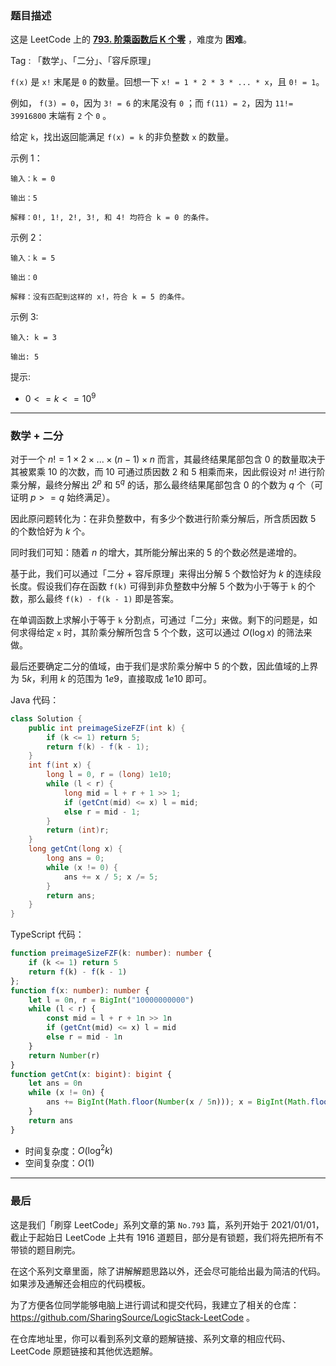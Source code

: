 ### 题目描述

这是 LeetCode 上的 **[793. 阶乘函数后 K 个零](https://leetcode.cn/problems/preimage-size-of-factorial-zeroes-function/solution/by-ac_oier-pk9g/)** ，难度为 **困难**。

Tag : 「数学」、「二分」、「容斥原理」



`f(x)` 是 `x!` 末尾是 `0` 的数量。回想一下 `x! = 1 * 2 * 3 * ... * x`，且 `0! = 1`。

例如， `f(3) = 0`，因为 `3! = 6` 的末尾没有 `0` ；而 `f(11) = 2`，因为 `11!= 39916800` 末端有 `2` 个 `0` 。

给定 `k`，找出返回能满足 `f(x) = k` 的非负整数 `x` 的数量。

示例 1：
```
输入：k = 0

输出：5

解释：0!, 1!, 2!, 3!, 和 4! 均符合 k = 0 的条件。
```
示例 2：
```
输入：k = 5

输出：0

解释：没有匹配到这样的 x!，符合 k = 5 的条件。
```
示例 3:
```
输入: k = 3

输出: 5
```

提示:
* $0 <= k <= 10^9$

---

### 数学 + 二分

对于一个 $n! = 1 \times 2 \times ... \times (n - 1) \times n$ 而言，其最终结果尾部包含 $0$ 的数量取决于其被累乘 $10$ 的次数，而 $10$ 可通过质因数 $2$ 和 $5$ 相乘而来，因此假设对 $n!$ 进行阶乘分解，最终分解出 $2^p$ 和 $5^q$ 的话，那么最终结果尾部包含 $0$ 的个数为 $q$ 个（可证明 $p >= q$ 始终满足）。 

因此原问题转化为：在非负整数中，有多少个数进行阶乘分解后，所含质因数 $5$ 的个数恰好为 $k$ 个。

同时我们可知：随着 $n$ 的增大，其所能分解出来的 $5$ 的个数必然是递增的。

基于此，我们可以通过「二分 + 容斥原理」来得出分解 $5$ 个数恰好为 $k$ 的连续段长度。假设我们存在函数 `f(k)` 可得到非负整数中分解 $5$ 个数为小于等于 `k` 的个数，那么最终 `f(k) - f(k - 1)` 即是答案。

在单调函数上求解小于等于 `k` 分割点，可通过「二分」来做。剩下的问题是，如何求得给定 `x` 时，其阶乘分解所包含 $5$ 个个数，这可以通过 $O(\log{x})$ 的筛法来做。

最后还要确定二分的值域，由于我们是求阶乘分解中 $5$ 的个数，因此值域的上界为 $5k$，利用 $k$ 的范围为 $1e9$，直接取成 $1e10$ 即可。

Java 代码：
```Java
class Solution {
    public int preimageSizeFZF(int k) {
        if (k <= 1) return 5;
        return f(k) - f(k - 1);
    }
    int f(int x) {
        long l = 0, r = (long) 1e10;
        while (l < r) {
            long mid = l + r + 1 >> 1;
            if (getCnt(mid) <= x) l = mid;
            else r = mid - 1;
        }
        return (int)r;
    }
    long getCnt(long x) {
        long ans = 0;
        while (x != 0) {
            ans += x / 5; x /= 5;
        }
        return ans;
    }
}
```
TypeScript 代码：
```TypeScript
function preimageSizeFZF(k: number): number {
    if (k <= 1) return 5
    return f(k) - f(k - 1)
};
function f(x: number): number {
    let l = 0n, r = BigInt("10000000000")
    while (l < r) {
        const mid = l + r + 1n >> 1n
        if (getCnt(mid) <= x) l = mid
        else r = mid - 1n
    }
    return Number(r)
}
function getCnt(x: bigint): bigint {
    let ans = 0n
    while (x != 0n) {
        ans += BigInt(Math.floor(Number(x / 5n))); x = BigInt(Math.floor(Number(x / 5n)))
    }
    return ans
}
```
* 时间复杂度：$O(\log^2{k})$
* 空间复杂度：$O(1)$

---

### 最后

这是我们「刷穿 LeetCode」系列文章的第 `No.793` 篇，系列开始于 2021/01/01，截止于起始日 LeetCode 上共有 1916 道题目，部分是有锁题，我们将先把所有不带锁的题目刷完。

在这个系列文章里面，除了讲解解题思路以外，还会尽可能给出最为简洁的代码。如果涉及通解还会相应的代码模板。

为了方便各位同学能够电脑上进行调试和提交代码，我建立了相关的仓库：https://github.com/SharingSource/LogicStack-LeetCode 。

在仓库地址里，你可以看到系列文章的题解链接、系列文章的相应代码、LeetCode 原题链接和其他优选题解。

